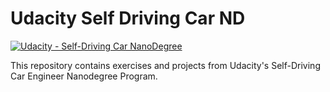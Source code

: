 # Udacity Self Driving Car ND
[![Udacity - Self-Driving Car NanoDegree](https://s3.amazonaws.com/udacity-sdc/github/shield-carnd.svg)](http://www.udacity.com/drive)

This repository contains exercises and projects from Udacity's Self-Driving Car Engineer Nanodegree Program.